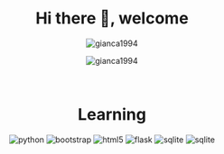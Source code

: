 
<h1 align="center">Hi there 👋, welcome</h1>
  
<p align="center">
  <img align="center" src="https://github-readme-stats.vercel.app/api?username=gianca1994&show_icons=true&hide=stars,contribs&theme=vision-friendly-dark" alt="gianca1994" />
  
</p>
<p align="center">
<img align="center" src="https://github-readme-stats.vercel.app/api/top-langs/?username=gianca1994&layout=compact&hide=shell,css&theme=vision-friendly-dark" alt="gianca1994" />
</p>
</br><h1 align="center">Learning</h1>

<p align="center">
  <img alt="python" src="https://img.shields.io/badge/python%20-%2314354C.svg?&style=for-the-badge&logo=python&logoColor=white" />
  <img alt="bootstrap" src="https://img.shields.io/badge/bootstrap%20-%23563D7C.svg?&style=for-the-badge&logo=bootstrap&logoColor=white" />
  <img alt="html5" src="https://img.shields.io/badge/html5%20-%23E34F26.svg?&style=for-the-badge&logo=html5&logoColor=white" />
  <img alt="flask" src="https://img.shields.io/badge/flask%20-%23000.svg?&style=for-the-badge&logo=flask&logoColor=white" />
  <img alt="sqlite" src="https://img.shields.io/badge/sqlite-%2307405e.svg?&style=for-the-badge&logo=sqlite&logoColor=white" />
  <img alt="sqlite" src="https://img.shields.io/badge/sqlite-%2307405e.svg?&style=for-the-badge&logo=sqlite&logoColor=white" />
</p>

